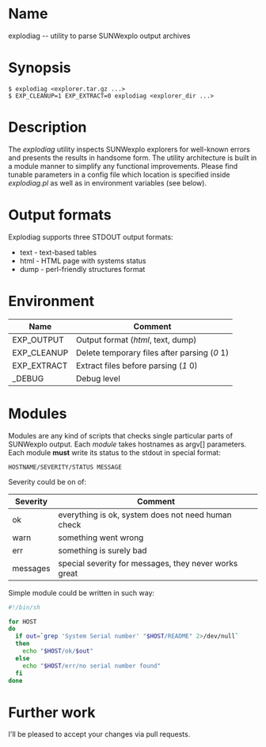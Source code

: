 # Name

explodiag -- utility to parse SUNWexplo output archives

# Synopsis

```text
$ explodiag <explorer.tar.gz ...>
$ EXP_CLEANUP=1 EXP_EXTRACT=0 explodiag <explorer_dir ...>
```

# Description

The *explodiag* utility inspects SUNWexplo explorers for well-known errors and
presents the results in handsome form.  The utility architecture is built in a
module manner to simplify any functional improvements.  Please find tunable
parameters in a config file which location is specified inside *explodiag.pl*
as well as in environment variables (see below).

# Output formats

Explodiag supports three STDOUT output formats:
 - text - text-based tables
 - html - HTML page with systems status
 - dump - perl-friendly structures format

# Environment

| Name | Comment |
|-|-|
| EXP_OUTPUT | Output format (*html*, text, dump) |
| EXP_CLEANUP | Delete temporary files after parsing (*0* 1) |
| EXP_EXTRACT | Extract files before parsing (*1* 0) |
| _DEBUG | Debug level |

# Modules

Modules are any kind of scripts that checks single particular parts of
SUNWexplo output.  Each *module* takes hostnames as argv[] parameters.
Each module **must** write its status to the stdout in special format:
```text
HOSTNAME/SEVERITY/STATUS MESSAGE
```
Severity could be on of:

| Severity | Comment |
|-|-|
| ok | everything is ok, system does not need human check |
| warn | something went wrong |
| err | something is surely bad |
| messages | special severity for messages, they never works great |

Simple module could be written in such way:

```sh
#!/bin/sh

for HOST
do
  if out=`grep 'System Serial number' "$HOST/README" 2>/dev/null`
  then
    echo "$HOST/ok/$out"
  else
    echo "$HOST/err/no serial number found"
  fi
done
```

# Further work

I'll be pleased to accept your changes via pull requests.

